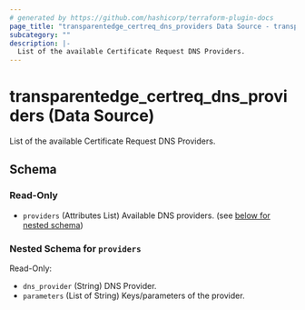 ```yaml
---
# generated by https://github.com/hashicorp/terraform-plugin-docs
page_title: "transparentedge_certreq_dns_providers Data Source - transparentedge"
subcategory: ""
description: |-
  List of the available Certificate Request DNS Providers.
---
```


# transparentedge_certreq_dns_providers (Data Source)

List of the available Certificate Request DNS Providers.



<!-- schema generated by tfplugindocs -->
## Schema

### Read-Only

- `providers` (Attributes List) Available DNS providers. (see [below for nested schema](#nestedatt--providers))

<a id="nestedatt--providers"></a>
### Nested Schema for `providers`

Read-Only:

- `dns_provider` (String) DNS Provider.
- `parameters` (List of String) Keys/parameters of the provider.
